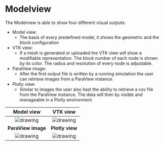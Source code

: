 <!--
SPDX-FileCopyrightText: 2023 PeriHub <https://github.com/PeriHub>

SPDX-License-Identifier: Apache-2.0
-->

# Modelview

The Modelview is able to show four different visual outputs:

- Model view:
  - The basis of every predefined model, it shows the geometric and the block configuration
- VTK view:
  - If a mesh is generated or uploaded the VTK view will show a modifiable representation. The block number of each node is shown by its color. The radius and resolution of every node is adjustable.
- ParaView image:
  - After the first output file is written by a running simulation the user can retrieve images from a ParaView instance.
- Plotly view:
  - Similar to images the user also hast the ability to retrieve a csv file from the ParaView instance. The data will then by visible and manageable in a Plotly environment.

| Model view | VTK view |
:---:|:---:
![drawing](/images/modelView1.PNG)|![drawing](/images/modelView2.PNG)
| **ParaView image** | **Plotly view** |
![drawing](/images/modelView3.PNG)|![drawing](/images/modelView4.PNG)
